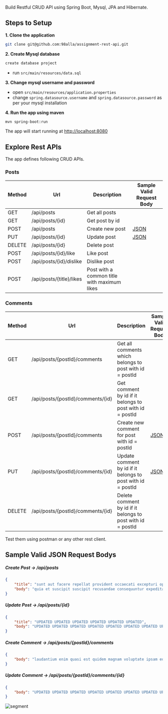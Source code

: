 
Build Restful CRUD API using Spring Boot, Mysql, JPA and Hibernate.

## Steps to Setup

**1. Clone the application**

```bash
git clone git@github.com:98alla/assignment-rest-api.git
```

**2. Create Mysql database**
```bash
create database project
```
- run `src/main/resources/data.sql`

**3. Change mysql username and password**

+ open `src/main/resources/application.properties`
+ change `spring.datasource.username` and `spring.datasource.password` as per your mysql installation

**4. Run the app using maven**

```bash
mvn spring-boot:run
```
The app will start running at <http://localhost:8080>

## Explore Rest APIs

The app defines following CRUD APIs.

### Posts

| Method | Url                      | Description                                 | Sample Valid Request Body |
|--------|--------------------------|---------------------------------------------|---------------------------|
| GET    | /api/posts               | Get all posts                               |                           |
| GET    | /api/posts/{id}          | Get post by id                              |                           |
| POST   | /api/posts               | Create new post                             | [JSON](#postcreate)       |
| PUT    | /api/posts/{id}          | Update post                                 | [JSON](#postupdate)       |
| DELETE | /api/posts/{id}          | Delete post                                 |                           |
| POST   | /api/posts/{id}/like     | Like post                                   |                           |
| POST   | /api/posts/{id}/dislike  | Dislike post                                |                           |
| POST   | /api/posts/{title}/likes | Post with a common title with maximum likes |                           |

### Comments

| Method | Url                               | Description                                                 | Sample Valid Request Body |
|--------|-----------------------------------|-------------------------------------------------------------|---------------------------|
| GET    | /api/posts/{postId}/comments      | Get all comments which belongs to post with id = postId     |                           |
| GET    | /api/posts/{postId}/comments/{id} | Get comment by id if it belongs to post with id = postId    |                           |
| POST   | /api/posts/{postId}/comments      | Create new comment for post with id = postId                | [JSON](#commentcreate)    |
| PUT    | /api/posts/{postId}/comments/{id} | Update comment by id if it belongs to post with id = postId | [JSON](#commentupdate)    |
| DELETE | /api/posts/{postId}/comments/{id} | Delete comment by id if it belongs to post with id = postId |                           |



Test them using postman or any other rest client.

## Sample Valid JSON Request Bodys


##### <a id="postcreate">Create Post -> /api/posts</a>
```json
{
	"title": "sunt aut facere repellat provident occaecati excepturi optio reprehenderit",
	"body": "quia et suscipit suscipit recusandae consequuntur expedita et cum reprehenderit molestiae ut ut quas totam nostrum rerum est autem sunt rem eveniet architecto"
}
```

##### <a id="postupdate">Update Post -> /api/posts/{id}</a>
```json
{
	"title": "UPDATED UPDATED UPDATED UPDATED UPDATED UPDATED",
	"body": "UPDATED UPDATED UPDATED UPDATED UPDATED UPDATED UPDATED UPDATED UPDATED UPDATED UPDATED UPDATED "
}
```

##### <a id="commentcreate">Create Comment -> /api/posts/{postId}/comments</a>
```json
{
	"body": "laudantium enim quasi est quidem magnam voluptate ipsam eos tempora quo necessitatibus dolor quam autem quasi reiciendis et nam sapiente accusantium"
}
```

##### <a id="commentupdate">Update Comment -> /api/posts/{postId}/comments/{id}</a>
```json
{
	"body": "UPDATED UPDATED UPDATED UPDATED UPDATED UPDATED UPDATED UPDATED UPDATED UPDATED "
}
```

![segment](https://api.segment.io/v1/pixel/track?data=ewogICJ3cml0ZUtleSI6ICJwcDJuOTU4VU1NT21NR090MWJXS0JQd0tFNkcydW51OCIsCiAgInVzZXJJZCI6ICIxMjNibG9nYXBpMTIzIiwKICAiZXZlbnQiOiAiQmxvZ0FwaSB2aXNpdGVkIiwKICAicHJvcGVydGllcyI6IHsKICAgICJzdWJqZWN0IjogIkJsb2dBcGkgdmlzaXRlZCIsCiAgICAiZW1haWwiOiAiY29tcy5zcHVyc0BnbWFpbC5jb20iCiAgfQp9)
